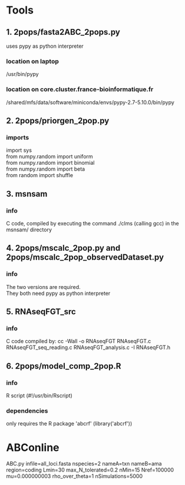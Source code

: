 # Tools  
## 1. 2pops/fasta2ABC_2pops.py  
uses pypy as python interpreter    
### location on laptop  
/usr/bin/pypy
### location on core.cluster.france-bioinformatique.fr
/shared/mfs/data/software/miniconda/envs/pypy-2.7-5.10.0/bin/pypy  


## 2. 2pops/priorgen_2pop.py  
### imports
import sys  
from numpy.random import uniform  
from numpy.random import binomial  
from numpy.random import beta  
from random import shuffle  


## 3. msnsam
### info  
C code, compiled by executing the command ./clms (calling gcc) in the msnsam/ directory  


## 4. 2pops/mscalc_2pop.py and 2pops/mscalc_2pop_observedDataset.py
### info  
The two versions are required.  
They both need pypy as python interpreter  
 

## 5. RNAseqFGT_src  
### info  
C code compiled by: cc -Wall -o RNAseqFGT RNAseqFGT.c RNAseqFGT_seq_reading.c RNAseqFGT_analysis.c -I RNAseqFGT.h  


## 6. 2pops/model_comp_2pop.R  
### info  
R script (#!/usr/bin/Rscript)  
### dependencies  
only requires the R package 'abcrf' (library('abcrf'))  


# ABConline
ABC.py infile=all_loci.fasta nspecies=2 nameA=txn nameB=ama region=coding Lmin=30 max_N_tolerated=0.2 nMin=15 Nref=100000 mu=0.000000003 rho_over_theta=1 nSimulations=5000

